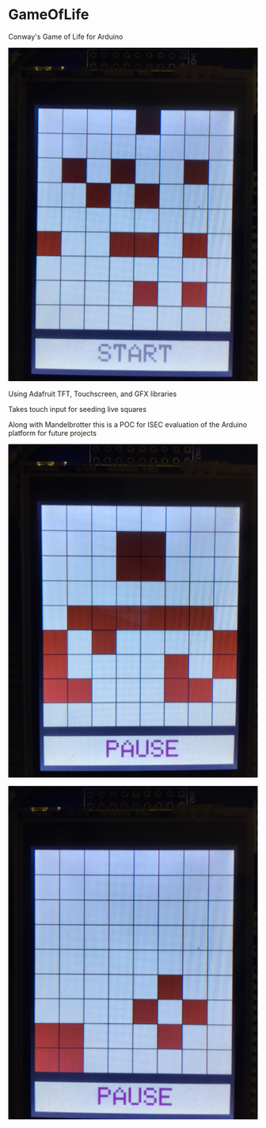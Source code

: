 # GameOfLife
Conway's Game of Life for Arduino

![GOL](https://github.com/dallinw/GameOfLife/blob/master/Gol2.JPG)

Using Adafruit TFT, Touchscreen, and GFX libraries

Takes touch input for seeding live squares

Along with Mandelbrotter this is a POC for ISEC 
evaluation of the Arduino platform for future projects

![GOL](https://github.com/dallinw/GameOfLife/blob/master/Gol1.JPG)

![GOL](https://github.com/dallinw/GameOfLife/blob/master/Gol3.JPG)
